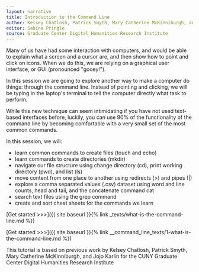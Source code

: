 ```yaml
---
layout: narrative
title: Introduction to the Command Line
author: Kelsey Chatlosh, Patrick Smyth, Mary Catherine McKinniburgh, and Jojo Karlin
editor: Sabina Pringle
source: Graduate Center Digital Humanities Research Institute
---
```

Many of us have had some interaction with computers, and would be able to explain what a screen and a cursor are, and then show how to point and click on icons. When we do this, we are relying on a graphical user interface, or GUI (pronounced "gooey!").

In this session we are going to explore another way to make a computer do things: through the command line. Instead of pointing and clicking, we will be typing in the laptop's terminal to tell the computer directly what task to perform.

While this new technique can seem intimidating if you have not used text-based interfaces before, luckily, you can use 90% of the functionality of the command line by becoming comfortable with a very small set of the most common commands.

In this session, we will:

* learn common commands to create files (touch and echo)
* learn commands to create directories (mkdir)
* navigate our file structure using change directory (cd), print working directory (pwd), and list (ls)
* move content from one place to another using redirects (>) and pipes (|)
* explore a comma separated values (.csv) dataset using word and line counts, head and tail, and the concatenate command cat
* search text files using the grep command
* create and sort cheat sheets for the commands we learn

[Get started >>>]({{ site.baseurl }}{% link _texts/what-is-the-command-line.md %})

[Get started >>>]({{ site.baseurl }}{% link __command_line_texts/1-what-is-the-command-line.md %})

This tutorial is based on previous work by Kelsey Chatlosh, Patrick Smyth, Mary Catherine McKinniburgh, and Jojo Karlin for the CUNY Graduate Center Digital Humanities Research Institute

